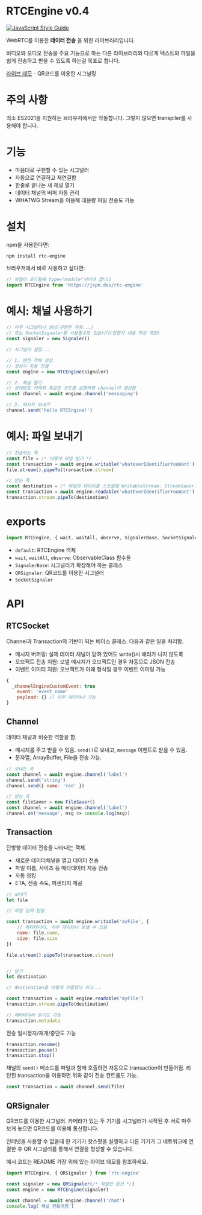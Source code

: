 # RTCEngine v0.4

[![JavaScript Style Guide](https://cdn.rawgit.com/standard/standard/master/badge.svg)](https://github.com/standard/standard)

WebRTC를 이용한 __데이터 전송__ 을 위한 라이브러리입니다. 

비디오와 오디오 전송을 주요 기능으로 하는 다른 라이브러리와 다르게 텍스트와 파일을 쉽게 전송하고 받을 수 있도록 하는걸 목표로 합니다.

[라이브 데모](https://stackblitz.com/edit/vitejs-vite-xwkszw?file=main.js) - QR코드를 이용한 시그널링

# 주의 사항
최소 ES2021을 지원하는 브라우저에서만 작동합니다. 그렇지 않으면 transpiler를 사용해야 합니다.

# 기능
- 마음대로 구현할 수 있는 시그널러
- 자동으로 연결하고 재연결함
- 한줄로 끝나는 새 채널 열기
- 데이터 채널의 버퍼 자동 관리
- WHATWG Stream을 이용해 대용량 파일 전송도 가능

# 설치
npm을 사용한다면: 
```
npm install rtc-engine
```

브라우저에서 바로 사용하고 싶다면:
```javascript
// 파일이 로드될때 type="module"이어야 합니다
import RTCEngine from 'https://jspm.dev/rtc-engine'
```

# 예시: 채널 사용하기

```javascript
// 아무 시그널러나 생성(구현은 자유...)
// 또는 SocketSignaler를 사용할수도 있습니다(언젠가 내용 작성 예정)
const signaler = new Signaler()

// 시그널러 설정...

// 1. 엔진 객체 생성
// 생성시 자동 연결
const engine = new RTCEngine(signaler)

// 2. 채널 열기
// 상대방도 아래와 똑같은 코드를 실행하면 channel이 생성됨
const channel = await engine.channel('messaging')

// 3. 메시지 보내기
channel.send('hello RTCEngine!')
```

# 예시: 파일 보내기
```javascript
// 전송하는 쪽
const file = /* 어떻게 파일 받기 */
const transaction = await engine.writable('whateverIdentifierYouWant')
file.stream().pipeTo(transaction.stream)

// 받는 쪽
const destination = /* 파일의 데이터를 스트림할 WritableStream. StreamSaver.js같은거 사용 가능 */
const transaction = await engine.readable('whatEverIdentifierYouWant')
transaction.stream.pipeTo(destination)
```

# exports

```javascript
import RTCEngine, { wait, waitAll, observe, SignalerBase, SocketSignaler } from 'rtc-engine'
```
 - `default`: RTCEngine 객체
 - `wait`, `waitAll`, `observe`: ObservableClass 함수들
 - `SignalerBase`: 시그널러가 확장해야 하는 클래스
 - `QRSignaler`: QR코드를 이용한 시그널러
 - `SocketSignaler`

# API

## RTCSocket

Channel과 Transaction의 기반이 되는 베이스 클래스. 다음과 같은 일을 처리함.

- 메시지 버퍼링: 실제 데이터 채널이 닫혀 있어도 write()시 에러가 나지 않도록
- 오브젝트 전송 지원: 보낼 메시지가 오브젝트인 경우 자동으로 JSON 전송
- 이벤트 이미터 지원: 오브젝트가 아래 형식일 경우 이벤트 이미팅 가능

```jsx
{
  _channelEngineCustomEvent: true
	event: 'event_name'
	payload: {} // 아무 데이터나 가능 
}
```

## Channel

데이터 채널과 비슷한 역할을 함.
- 메시지를 주고 받을 수 있음. `send()`로 보내고, `message` 이벤트로 받을 수 있음.
- 문자열, ArrayBuffer, File을 전송 가능.

```jsx
// 보내는 측
const channel = await engine.channel('label')
channel.send('string')
channel.send({ name: 'red' })

// 받는 측
const fileSaver = new FileSaver()
const channel = await engine.channel('label')
channel.on('message', msg => console.log(msg))
```

## Transaction

단방향 데이터 전송을 나타내는 객체.

- 새로운 데이터채널을 열고 데이터 전송
- 파일 이름, 사이즈 등 메타데이터 자동 전송
- 자동 청킹
- ETA, 전송 속도, 퍼센티지 제공

```jsx
// 보내기
let file

// 파일 입력 받음

const transaction = await engine.writable('myFile', {
    // 메타데이터, 아무 데이터나 보낼 수 있음
    name: file.name,
    size: file.size
})

file.stream().pipeTo(transaction.stream)


// 받기
let destination

// destination을 어떻게 만들었다 치고...

const transaction = await engine.readable('myFile')
transaction.stream.pipeTo(destination)

// 메타데이터 읽기도 가능
transaction.metadata
```

전송 일시정지/재개/중단도 가능
```jsx
transaction.resume()
transaction.pause()
transaction.stop()
```

채널의 `send()` 메소드를 파일과 함께 호출하면 자동으로 transaction이 만들어짐. 리턴된 transaction을 이용하면 위와 같이 전송 컨트롤도 가능.

```javascript
const transaction = await channel.send(file)
```

## QRSignaler
QR코드를 이용한 시그널러. 카메라가 있는 두 기기를 시그널러가 시작된 후 서로 마주보게 놓으면 QR코드를 이용해 통신합니다.

인터넷을 사용할 수 없을때 한 기기가 핫스팟을 실행하고 다른 기기가 그 네트워크에 연결한 후 QR 시그널러를 통해서 연결을 형성할 수 있습니다.

예시 코드는 README 가장 위에 있는 라이브 데모를 참조하세요.

```javascript
import RTCEngine, { QRSignaler } from 'rtc-engine'

const signaler = new QRSignaler(/* 적절한 옵션 */)
const engine = new RTCEngine(signaler)

const channel = await engine.channel('chat')
console.log('채널 만들어짐')
```
